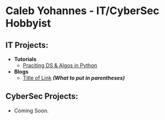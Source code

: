 <h1>Caleb Yohannes - IT/CyberSec Hobbyist

<h2>IT Projects:</h2>

- <b>Tutorials</b>
  - [Praciting DS & Algos in Python](https://github.com/joshmadakor1/Algorithms-Practice)
- <b>Blogs</b>
  - [Title of Link](youtube.com) <b><i>(What to put in parentheses)</b></i>
<h2>CyberSec Projects:</h2>

- Coming Soon.
